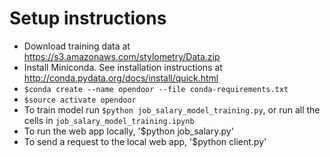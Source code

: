 Setup instructions
==================
* Download training data at https://s3.amazonaws.com/stylometry/Data.zip
* Install Miniconda. See installation instructions at http://conda.pydata.org/docs/install/quick.html
* `$conda create --name opendoor --file conda-requirements.txt`
* `$source activate opendoor`
* To train model run `$python job_salary_model_training.py`, or run all the cells in `job_salary_model_training.ipynb`
* To run the web app locally, '$python job_salary.py'
* To send a request to the local web app, '$python client.py'
